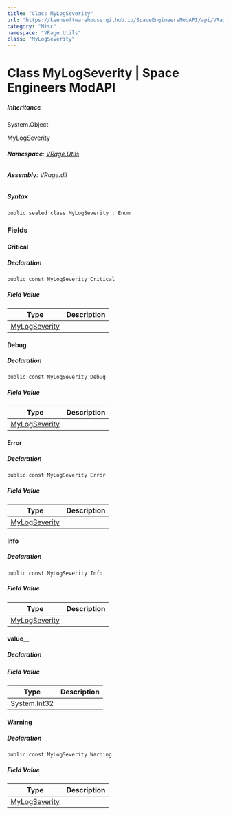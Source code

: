 ```yaml
---
title: "Class MyLogSeverity"
url: "https://keensoftwarehouse.github.io/SpaceEngineersModAPI/api/VRage.Utils.MyLogSeverity.html"
category: "Misc"
namespace: "VRage.Utils"
class: "MyLogSeverity"
---
```


# Class MyLogSeverity | Space Engineers ModAPI

##### Inheritance

System.Object

MyLogSeverity

###### **Namespace**: [VRage.Utils](https://keensoftwarehouse.github.io/SpaceEngineersModAPI/api/VRage.Utils.html)

###### **Assembly**: VRage.dll

##### Syntax

```
public sealed class MyLogSeverity : Enum
```

### Fields

#### Critical

##### Declaration

```
public const MyLogSeverity Critical
```

##### Field Value

| Type | Description |
| --- | --- |
| [MyLogSeverity](https://keensoftwarehouse.github.io/SpaceEngineersModAPI/api/VRage.Utils.MyLogSeverity.html) |     |

#### Debug

##### Declaration

```
public const MyLogSeverity Debug
```

##### Field Value

| Type | Description |
| --- | --- |
| [MyLogSeverity](https://keensoftwarehouse.github.io/SpaceEngineersModAPI/api/VRage.Utils.MyLogSeverity.html) |     |

#### Error

##### Declaration

```
public const MyLogSeverity Error
```

##### Field Value

| Type | Description |
| --- | --- |
| [MyLogSeverity](https://keensoftwarehouse.github.io/SpaceEngineersModAPI/api/VRage.Utils.MyLogSeverity.html) |     |

#### Info

##### Declaration

```
public const MyLogSeverity Info
```

##### Field Value

| Type | Description |
| --- | --- |
| [MyLogSeverity](https://keensoftwarehouse.github.io/SpaceEngineersModAPI/api/VRage.Utils.MyLogSeverity.html) |     |

#### value\_\_

##### Declaration

##### Field Value

| Type | Description |
| --- | --- |
| System.Int32 |     |

#### Warning

##### Declaration

```
public const MyLogSeverity Warning
```

##### Field Value

| Type | Description |
| --- | --- |
| [MyLogSeverity](https://keensoftwarehouse.github.io/SpaceEngineersModAPI/api/VRage.Utils.MyLogSeverity.html) |     |